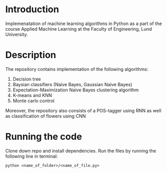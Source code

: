 # Introduction 
Implemenatation of machine learning algorithms in Python as a part of the course 
Applied Machine Learning at the Faculty of Engineering, Lund University. 

# Description 
The repository contains implementation of the following algorithms: 

1) Decision tree 
2) Baysian classifiers (Naive Bayes, Gaussian Naive Bayes)
3) Expectation-Maximization Naive Bayes clustering algorithm
4) K-means and KNN 
5) Monte carlo control 

Moreover, the repository also consists of a POS-tagger using RNN as well as 
classification of flowers using CNN 

# Running the code 
Clone down repo and install dependencies. Run the files by running the following line in terminal: 

`python <name_of_folder>/<name_of_file.py>`